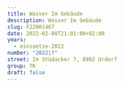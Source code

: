 ```yaml
---
title: Wasser Im Gebäude
description: Wasser Im Gebäude
slug: F22001467
date: 2022-02-08T21:01:00+02:00
years:
  - einsaetze-2022
number: "2022|7"
street: Im Stüdacker 7, 8902 Urdorf
group: TK
draft: false
---
```

